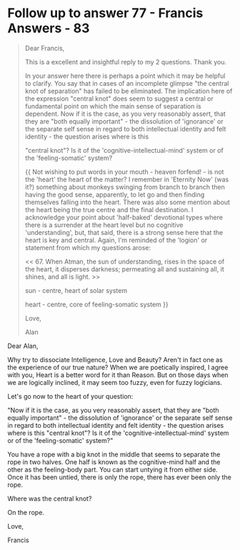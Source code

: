 # Follow up to answer 77 - Francis Answers - 83

>Dear Francis,
>
>This is a excellent and insightful reply to my 2 questions. Thank you.
>
>In your answer here there is perhaps a point which it may be helpful to clarify. You say that in cases of an incomplete glimpse "the central knot of separation" has failed to be eliminated. The implication here of the expression "central knot" does seem to suggest a central or fundamental point on which the main sense of separation is dependent. Now if it is the case, as you very reasonably assert, that they are "both equally important" - the dissolution of 'ignorance' or the separate self sense in regard to both intellectual identity and felt identity - the question arises where is this
>
>"central knot"? Is it of the 'cognitive-intellectual-mind' system or of the 'feeling-somatic' system?
>
>{{ Not wishing to put words in your mouth - heaven forfend! - is not the 'heart' the heart of the matter? I remember in 'Eternity Now' (was it?) something about monkeys swinging from branch to branch then having the good sense, apparently, to let go and then finding themselves falling into the heart. There was also some mention about the heart being the true centre and the final destination. I acknowledge your point about 'half-baked' devotional types where there is a surrender at the heart level but no cognitive 'understanding', but, that said, there is a strong sense here that the heart is key and central. Again, I'm reminded of the 'logion' or statement from which my questions arose:
>
><< 67. When Atman, the sun of understanding, rises in the space of the heart, it disperses darkness; permeating all and sustaining all, it shines, and all is light. >>
>
>sun - centre, heart of solar system
>
>heart - centre, core of feeling-somatic system }}
>
>Love,
>
>Alan

Dear Alan,

Why try to dissociate Intelligence, Love and Beauty? Aren't in fact one as the experience of our true nature? When we are poetically inspired, I agree with you, Heart is a better word for it than Reason. But on those days when we are logically inclined, it may seem too fuzzy, even for fuzzy logicians.

Let's go now to the heart of your question:

"Now if it is the case, as you very reasonably assert, that they are "both equally important" - the dissolution of 'ignorance' or the separate self sense in regard to both intellectual identity and felt identity - the question arises where is this "central knot"? Is it of the 'cognitive-intellectual-mind' system or of the 'feeling-somatic' system?"

You have a rope with a big knot in the middle that seems to separate the rope in two halves. One half is known as the cognitive-mind half and the other as the feeling-body part. You can start untying it from either side. Once it has been untied, there is only the rope, there has ever been only the rope.

Where was the central knot?

On the rope.

Love,

Francis